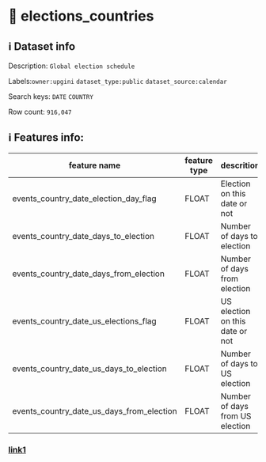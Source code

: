 # 📖 elections_countries 
## ℹ️ Dataset info 
Description: `Global election schedule ` 

Labels:`owner:upgini`   `dataset_type:public`   `dataset_source:calendar`   

Search keys: `DATE` `COUNTRY` 

Row count: `916,047` 

## ℹ️ Features info:
|feature name|feature type|descrition|
|---|---|---|
|events_country_date_election_day_flag|FLOAT|Election on this date or not|
|events_country_date_days_to_election|FLOAT|Number of days to election|
|events_country_date_days_from_election|FLOAT|Number of days from election|
|events_country_date_us_elections_flag|FLOAT|US election on this date or not|
|events_country_date_us_days_to_election|FLOAT|Number of days to US election|
|events_country_date_us_days_from_election|FLOAT|Number of days from US election|


### [link1](#link1)
